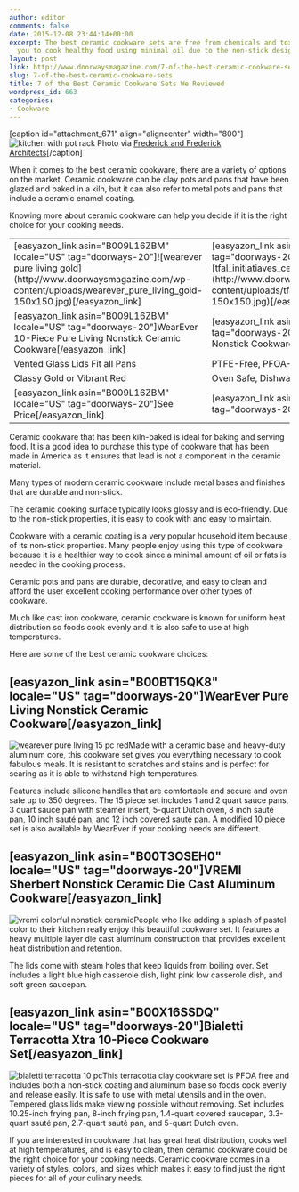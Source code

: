 ```yaml
---
author: editor
comments: false
date: 2015-12-08 23:44:14+00:00
excerpt: The best ceramic cookware sets are free from chemicals and toxins. It allows
  you to cook healthy food using minimal oil due to the non-stick design.
layout: post
link: http://www.doorwaysmagazine.com/7-of-the-best-ceramic-cookware-sets/
slug: 7-of-the-best-ceramic-cookware-sets
title: 7 of the Best Ceramic Cookware Sets We Reviewed
wordpress_id: 663
categories:
- Cookware
---
```


[caption id="attachment_671" align="aligncenter" width="800"]![kitchen with pot rack](http://www.doorwaysmagazine.com/wp-content/uploads/kitchen_with_pot_rack.jpg)  Photo via [Frederick and Frederick Architects](http://www.houzz.com/photos/54626/Wetmore-Residence-traditional-kitchen-other-metro)[/caption]

When it comes to the best ceramic cookware, there are a variety of options on the market.  Ceramic cookware can be clay pots and pans that have been glazed and baked in a kiln, but it can also refer to metal pots and pans that include a ceramic enamel coating. 

Knowing more about ceramic cookware can help you decide if it is the right choice for your cooking needs. 

<table >
<tr >

<td >[easyazon_link asin="B009L16ZBM" locale="US" tag="doorways-20"]![wearever pure living gold](http://www.doorwaysmagazine.com/wp-content/uploads/wearever_pure_living_gold-150x150.jpg)[/easyazon_link]
</td>

<td >[easyazon_link asin="B00IWSQQIW" locale="US" tag="doorways-20"]![tfal_initiatiaves_ceramic_nonstick](http://www.doorwaysmagazine.com/wp-content/uploads/tfal_initiatiaves_ceramic_nonstick-150x150.jpg)[/easyazon_link]
</td>

<td >[easyazon_link asin="B0099YQK98" locale="US" tag="doorways-20"]![healthy nonstick ceramic](http://www.doorwaysmagazine.com/wp-content/uploads/healthy_nonstick_ceramic-150x150.jpg)[/easyazon_link]
</td>

<td >[easyazon_link asin="B00CXK09HO" locale="US" tag="doorways-20"]![concord 10 quart dutch oven](http://www.doorwaysmagazine.com/wp-content/uploads/concord_10_quart_dutch_oven-150x150.jpg)[/easyazon_link]
</td>
</tr>
<tr >

<td >[easyazon_link asin="B009L16ZBM" locale="US" tag="doorways-20"]WearEver 10-Piece Pure Living Nonstick Ceramic Cookware[/easyazon_link]
</td>

<td >[easyazon_link asin="B00IWSQQIW" locale="US" tag="doorways-20"]T-fal Initiatives Ceramic Nonstick Cookware Set[/easyazon_link]
</td>

<td >[easyazon_link asin="B0099YQK98" locale="US" tag="doorways-20"]Healthy Nonstick Ceramic Coated Frying Pan - 3 Piece Set[/easyazon_link]
</td>

<td >[easyazon_link asin="B00CXK09HO" locale="US" tag="doorways-20"]Concord 10 Quart Nonstick Ceramic Dutch Oven[/easyazon_link]
</td>
</tr>
<tr >

<td >Vented Glass Lids Fit all Pans
</td>

<td >PTFE-Free, PFOA-Free and Cadmium-Free
</td>

<td >Fast, Easy Clean-up
</td>

<td >Induction Compatible
</td>
</tr>
<tr >

<td >Classy Gold or Vibrant Red
</td>

<td >Oven Safe, Dishwasher Safe
</td>

<td >8", 10", and 12" Diameter Pans
</td>

<td >Even Heat Distribution
</td>
</tr>
<tr >

<td >[easyazon_link asin="B009L16ZBM" locale="US" tag="doorways-20"]See Price[/easyazon_link]
</td>

<td >[easyazon_link asin="B00IWSQQIW" locale="US" tag="doorways-20"]See Price[/easyazon_link]
</td>

<td >[easyazon_link asin="B0099YQK98" locale="US" tag="doorways-20"]See Price[/easyazon_link]
</td>

<td >[easyazon_link asin="B00CXK09HO" locale="US" tag="doorways-20"]See Price[/easyazon_link]
</td>
</tr>
</table>

Ceramic cookware that has been kiln-baked is ideal for baking and serving food.  It is a good idea to purchase this type of cookware that has been made in America as it ensures that lead is not a component in the ceramic material. 

Many types of modern ceramic cookware include metal bases and finishes that are durable and non-stick. 

The ceramic cooking surface typically looks glossy and is eco-friendly.  Due to the non-stick properties, it is easy to cook with and easy to maintain.

Cookware with a ceramic coating is a very popular household item because of its non-stick properties. Many people enjoy using this type of cookware because it is a healthier way to cook since a minimal amount of oil or fats is needed in the cooking process. 

Ceramic pots and pans are durable, decorative, and easy to clean and afford the user excellent cooking performance over other types of cookware.  

Much like cast iron cookware, ceramic cookware is known for uniform heat distribution so foods cook evenly and it is also safe to use at high temperatures. 

Here are some of the best ceramic cookware choices:



## [easyazon_link asin="B00BT15QK8" locale="US" tag="doorways-20"]WearEver Pure Living Nonstick Ceramic Cookware[/easyazon_link]



![wearever pure living 15 pc red](http://www.doorwaysmagazine.com/wp-content/uploads/wearever_pure_living_15_pc_red-150x150.jpg)Made with a ceramic base and heavy-duty aluminum core, this cookware set gives you everything necessary to cook fabulous meals. It is resistant to scratches and stains and is perfect for searing as it is able to withstand high temperatures. 

Features include silicone handles that are comfortable and secure and oven safe up to 350 degrees. The 15 piece set includes 1 and 2 quart sauce pans, 3 quart sauce pan with steamer insert, 5-quart Dutch oven, 8 inch sauté pan, 10 inch sauté pan, and 12 inch covered sauté pan. A modified 10 piece set is also available by WearEver if your cooking needs are different. 
 


## [easyazon_link asin="B00T3OSEH0" locale="US" tag="doorways-20"]VREMI Sherbert Nonstick Ceramic Die Cast Aluminum Cookware[/easyazon_link]



![vremi colorful nonstick ceramic](http://www.doorwaysmagazine.com/wp-content/uploads/vremi_colorful_nonstick_ceramic-150x150.jpg)People who like adding a splash of pastel color to their kitchen really enjoy this beautiful cookware set. It features a heavy multiple layer die cast aluminum construction that provides excellent heat distribution and retention. 

The lids come with steam holes that keep liquids from boiling over. Set includes a light blue high casserole dish, light pink low casserole dish, and soft green saucepan. 



## [easyazon_link asin="B00X16SSDQ" locale="US" tag="doorways-20"]Bialetti Terracotta Xtra 10-Piece Cookware Set[/easyazon_link]



![bialetti terracotta 10 pc](http://www.doorwaysmagazine.com/wp-content/uploads/bialetti_terracotta_10_pc-150x150.jpg)This terracotta clay cookware set is PFOA free and includes both a non-stick coating and aluminum base so foods cook evenly and release easily.  It is safe to use with metal utensils and in the oven. Tempered glass lids make viewing possible without removing. Set includes 10.25-inch frying pan, 8-inch frying pan, 1.4-quart covered saucepan, 3.3-quart sauté pan, 2.7-quart sauté pan, and 5-quart Dutch oven. 

If you are interested in cookware that has great heat distribution, cooks well at high temperatures, and is easy to clean, then ceramic cookware could be the right choice for your cooking needs. Ceramic cookware comes in a variety of styles, colors, and sizes which makes it easy to find just the right pieces for all of your culinary needs.
